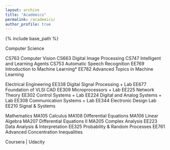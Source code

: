 ```yaml
---
layout: archive
title: "Academics"
permalink: /academics/
author_profile: true
---
```


{% include base_path %}

Computer Science

CS763 Computer Vision
CS663 Digital Image Processing
CS747 Intelligent and Learning Agents
CS753 Automatic Speech Recognition
EE769 Introduction to Machine Learning*
EE782 Advanced Topics in Machine Learning

Electrical Engineering
EE338 Digital Signal Processing + Lab
EE677 Foundation of VLSI CAD
EE309 Microprocessors + Lab
EE225 Network Theory
EE302 Control Systems + Lab
EE224 Digital and Analog Systems + Lab
EE308 Communication Systems + Lab
EE344 Electronic Design Lab
EE210 Signal & Systems

Mathematics
MA105 Calculus
MA108 Differential Equations
MA106 Linear Algebra
MA207 Differential Equations II
MA205 Complex Analysis
EE223 Data Analysis & Interpretation
EE325 Probability & Random Processes
EE761 Advanced Concentration Inequalities

Coursera | Udacity
